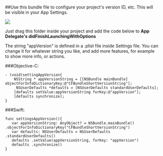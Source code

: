 ##Use this bundle file to configure your project's version ID, etc. This will be visible in your App Settings. 

![](http://postimg.org/image/b4gpwnmkx/)

Just drag this folder inside your project and add the code below to **App Delegate's didFinishLaunchingWithOptions**

The string "appVersion" is defined in a .plist file inside Settings file. You can change it for whatever string you like, and add more features, for example to show more info, or actions.

###Objective-C:


    - (void)settingAppVersion{
        NSString * appVersionString = [[NSBundle mainBundle] objectForInfoDictionaryKey:@"CFBundleShortVersionString"];
         NSUserDefaults *defaults = [NSUserDefaults standardUserDefaults];
        [defaults setValue:appVersionString forKey:@"appVersion"];
        [defaults synchronize];
    }


###Swift:

    func settingsAppVersion(){
       var appVersionString: AnyObject? = NSBundle.mainBundle() .objectForInfoDictionaryKey("CFBundleShortVersionString")
       var defaults: NSUserDefaults = NSUserDefaults .standardUserDefaults()
       defaults .setValue(appVersionString, forKey: "appVersion")
       defaults .synchronize()
    }
